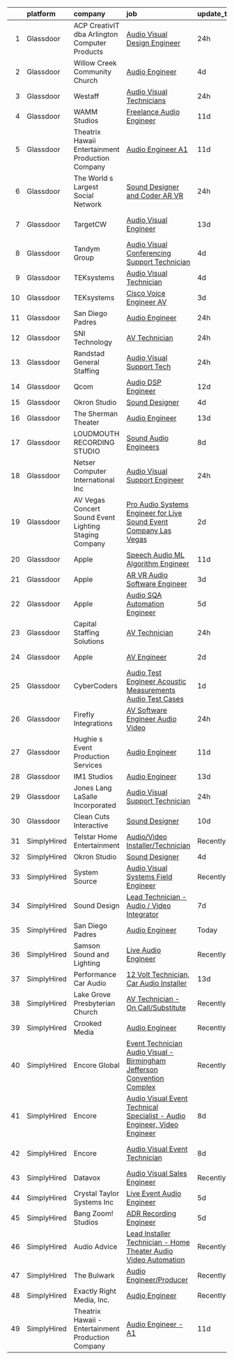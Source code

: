 

|    | platform    | company                                                  | job                                                                                                                                                                                                                                                                                                                                                                                                                                                                                                                                                                                                                                                                                                                                                                                                                                                                                                                                                                                                                                                                                                                                                                                                                                                                                                                                                                                                  | update_time   | location                  |
|---:|:------------|:---------------------------------------------------------|:-----------------------------------------------------------------------------------------------------------------------------------------------------------------------------------------------------------------------------------------------------------------------------------------------------------------------------------------------------------------------------------------------------------------------------------------------------------------------------------------------------------------------------------------------------------------------------------------------------------------------------------------------------------------------------------------------------------------------------------------------------------------------------------------------------------------------------------------------------------------------------------------------------------------------------------------------------------------------------------------------------------------------------------------------------------------------------------------------------------------------------------------------------------------------------------------------------------------------------------------------------------------------------------------------------------------------------------------------------------------------------------------------------|:--------------|:--------------------------|
|  1 | Glassdoor   | ACP CreativIT dba Arlington Computer Products            | [Audio Visual Design Engineer](https://www.glassdoor.com/partner/jobListing.htm?pos=101&ao=1110586&s=58&guid=00000182c982cc34b8eeaa709615ae8a&src=GD_JOB_AD&t=SR&vt=w&ea=1&cs=1_d74c9472&cb=1661238168927&jobListingId=1008086216307&cpc=B2C3004C5D07113D&jrtk=3-0-1gb4o5j2jk6ci801-1gb4o5j36jm5f800-6b7274e0466e1a8c--6NYlbfkN0AxVP0RIoyxo1SC0YQSoS5eZrDZuYKD_VQPSAwc6ExuF7BDaHrT_HtAhxGFmxRgY2c9osMdTYlqD1nk0OGyDUQsz3JDE_JbHi6A-yALmVl8vNaJNBhBLj6qBPuCAjLaO_0f0kTpXTOHH1wWKHnwxXGgwWKgAfxKliZARRiLz8R8X88au9b6oTC3sGztConOYuMMKddTfZFbaZX7iP6l6OYeD1xcwwLb-NDlH8tUORWzfhYQxOhKygFp6Pom4rbL6jTBQO7geXjeeLtAjx6nZHBuTL5gDtTMiAlGIw1DUmaOF1oLs3bN9UxTTL72XQmUPzSZbf0_DCAa7MY-yL33r533e3JTj8HpF3qHIBWKuitHP7gS5YCpp1o5wK-K1V9pT6vs0iC9p40vgKpNXsMamCfIVA_RGOeYJhr9MQuplQ-hViUQ887O0U7mk-D-YjEWOcHZ8TwrpmFd4KCX5QtplOpHzca5kkcbVf5WqEvJHU7_VkBMj5-vNjrv9ROXYFnHHpmQPQfBLtEyew%3D%3D)                                                                                                                                                                                                                                                                                                                                                                                                                                                                                                                  | 24h           | Buffalo Grove, IL         |
|  2 | Glassdoor   | Willow Creek Community Church                            | [Audio Engineer](https://www.glassdoor.com/partner/jobListing.htm?pos=129&ao=1136043&s=58&guid=00000182c982cc34b8eeaa709615ae8a&src=GD_JOB_AD&t=SR&vt=w&ea=1&cs=1_73502663&cb=1661238168930&jobListingId=1008079971062&jrtk=3-0-1gb4o5j2jk6ci801-1gb4o5j36jm5f800-5f6115225a2478d4-)                                                                                                                                                                                                                                                                                                                                                                                                                                                                                                                                                                                                                                                                                                                                                                                                                                                                                                                                                                                                                                                                                                                 | 4d            | South Barrington, IL      |
|  3 | Glassdoor   | Westaff                                                  | [Audio Visual Technicians](https://www.glassdoor.com/partner/jobListing.htm?pos=119&ao=1110586&s=58&guid=00000182c982cc34b8eeaa709615ae8a&src=GD_JOB_AD&t=SR&vt=w&ea=1&cs=1_c7cfebf9&cb=1661238168929&jobListingId=1008086594453&cpc=451933188B21919D&jrtk=3-0-1gb4o5j2jk6ci801-1gb4o5j36jm5f800-38a9377f37f246b5--6NYlbfkN0BjjkWxnJMqt2bWVcRaVAlvBRsjLKeJHSTiWSuT7OinMaCUamQqkcii4RfH2hgQDyh5f9Hh5vkQVhFcPgDtaBpyupADB44ZllGmcS0bLZpiFFC_7y1MQ0GnwvhComSHVOf1gMPENF6hzsK0y9WT37gj5XJXq3-OmyU7XVxcBnx3P4-jgIsFUVWARRsP3GYYyTYOqq6M9okZTf-HV21bAoPepCbFUUrDFpNXIQIbAfJDdl0mdallmdpYQlAmFy7Slg-wa6nTOPPR9m1iIA5XdghsSf1a_iFd-pbejdlkV6C8TIC5Kv8H-oLNSR922bX_MqndVqwtlY9W9VD8l4htMmchHhYF3bR123nO6TehWOpKNuUQALHsdWu4ftAevNrDJgl1WeYLZOLshJmv4nagpxZxZP0riZmz37493pP7HbbkvotmBzbZmYM-f9ajuC0OPXv7AweggLJ_ivmsCf9BNQgFMl9Hc_JGiTGkEEng5DURpQ%3D%3D)                                                                                                                                                                                                                                                                                                                                                                                                                                                                                                                                                      | 24h           | New Orleans, LA           |
|  4 | Glassdoor   | WAMM Studios                                             | [Freelance Audio Engineer](https://www.glassdoor.com/partner/jobListing.htm?pos=104&ao=1110586&s=58&guid=00000182c982cc34b8eeaa709615ae8a&src=GD_JOB_AD&t=SR&vt=w&ea=1&cs=1_10afc88b&cb=1661238168928&jobListingId=1008067365291&cpc=FA84DF7EA1EC2398&jrtk=3-0-1gb4o5j2jk6ci801-1gb4o5j36jm5f800-d657a9ef852e62b3--6NYlbfkN0B5UHek4Qu0GfrF48bawCHVzesMaXJz4JkpY8HfpPPAspdR5i59XOVnnAnhjkOh00U-7-HEgoZJ68FMkxZkNqOGV7qwc_OKK6dhASTqENfFtyYIvr3bmZZfkpcnBt7QwvH5Kqn6VYhFiG5w_TLRJ_HBmD2n8E4mJer4jvRatD7Cy3Wc8mDb0-I7NwfvXqTZCasi5JwkkA1buVpZmE3CQYdhjLg0iYepnZysU_rt4iZKyEuR7ZTwUS7BPm9_l-p58nZVtoBTeB4WcPFmbfjObcagm4951w9eLSowPTHexBokYUpxrK4F1mT07ExuCKfeR_FjoXAc9NG1WGsOA6TdwILImbjZxykuKwo_f2OZmFDzK1wNJDTyJcjMflg5zjW9UJegBtNpZ8DUD5YO3GlVmfu0Kv1aQqSUPOj7iuCPqMtmU9IBXZ47WOEatdzj0AdKa1yqtqzZG2r7L3lBBT_rOy_3IoaHuwzg5on0x4lXyC_13PZJFFcbglP58B16kJv4FXc%3D)                                                                                                                                                                                                                                                                                                                                                                                                                                                                                                                                    | 11d           | Jonesboro, GA             |
|  5 | Glassdoor   | Theatrix Hawaii   Entertainment Production Company       | [Audio Engineer   A1](https://www.glassdoor.com/partner/jobListing.htm?pos=105&ao=1110586&s=58&guid=00000182c982cc34b8eeaa709615ae8a&src=GD_JOB_AD&t=SR&vt=w&ea=1&cs=1_1dd62513&cb=1661238168928&jobListingId=1008067224153&cpc=5FEB1BEB8E14EF52&jrtk=3-0-1gb4o5j2jk6ci801-1gb4o5j36jm5f800-757c58be9d61983c--6NYlbfkN0B_hLmGZp1MR3sXDh5QAXuHMP_kdwFuHpvlURMpAtcV2blLL-WwqXdcUrlCqM5cfmajZTDLQ6WsdEzmxW4ClISkVEEnji6aU4csLscOAuj2FROULUG3Icwa8jyVCtjom7AO3r7Y1QpRVW1aU7LG_8zPn9BxdbJ4kYDKNKMo0nGxNN2L-DGRffl3nP76-ZDLxrh4RkvFgfobxV7Gm_JefXmOLdRV7dUDS41MvPetZ9zy2ygo9_MSY8OuvsMdb93-BWaCk64G9iffKaXqWADKwMoCk4AeOhhKi7ujNyEW59O1VpTo7bNriHoM0crk_i4BEEMZbgEvansE96vVMCFpaWIReYqE4pIwE532vW0hkcxfUTteSXz2KIXniOTwKJMk0aixQVhU6_7P-4n2Qs14TnEWAPdtUBKyAI-p-4_o_GC76VzOO3XXule7_v4ctheZT92t9oyPgO7QwGBM3-rmO8QhZrrIRxJwupa0n3AbFqdDidFVwDuC2YhV)                                                                                                                                                                                                                                                                                                                                                                                                                                                                                                                                                       | 11d           | Waipahu, HI               |
|  6 | Glassdoor   | The World s Largest Social Network                       | [Sound Designer and Coder  AR VR ](https://www.glassdoor.com/partner/jobListing.htm?pos=112&ao=1110586&s=58&guid=00000182c982cc34b8eeaa709615ae8a&src=GD_JOB_AD&t=SR&vt=w&ea=1&cs=1_872771c9&cb=1661238168929&jobListingId=1008087486911&cpc=ACAF1607C5C1E404&jrtk=3-0-1gb4o5j2jk6ci801-1gb4o5j36jm5f800-f4c22f1588573781--6NYlbfkN0DSgjPPcnEdvoK3uuxfISLALE6pB1FR7YSHOr_tSg5_QGIhoz_2VqUepdcKLBLI_zTPWhRV4lIOygIIlTsNOVjnqbSCbLj58ekMrh_nG5mXyUBaABjQ-YvKLNbH1KlBCxsfVfscC3bQbwrETP-vd6KpR2XiVw0SB8EPd5iO_aYLvnAY2iMtiUNgxF3aiW5cE-0nBi07ZVSij3-RU0pV-nUn_J1P1fP64pUD0gs4-Ba_KHPopfMvHJeUlcGOhlhuctgmQWstfm9kGz1XfGwjUi3slnhpfL3D7bTlpty5hQ2O03gdKccUG5BF87tE_TNWEGr_LZrfBDH_QeDZWj4aXqBXuPzXauKtkzWHUr4aN_m7MgNvti9yhdiCUn3prWruCQGlFnqfZYr4EVQFKps8GZ29DkLc_lsas_hbTm--h8BR0cpaso_KHnllhmx2O7cXPgeutHtoscBdZmDEklUNpvcFS4TGAgbv2zZBSpVQISC7lcyrbO2qf_15fq46e2h6N9miudvGUZ-68_dcSSIhilIv1vikWyx3VUQmm54nT1BiviicrxsACtPpF_dliZaiOuzBE_IiIqTNTL-CO_Ul_a4xBLZPNKDQOqw%3D)                                                                                                                                                                                                                                                                                                                                                                                                                            | 24h           | Boston, MA                |
|  7 | Glassdoor   | TargetCW                                                 | [Audio Visual Engineer](https://www.glassdoor.com/partner/jobListing.htm?pos=118&ao=1110586&s=58&guid=00000182c982cc34b8eeaa709615ae8a&src=GD_JOB_AD&t=SR&vt=w&cs=1_3ef11ccc&cb=1661238168929&jobListingId=1008063552649&cpc=FB7E4A1762AE5BEC&jrtk=3-0-1gb4o5j2jk6ci801-1gb4o5j36jm5f800-19483a875f1dfc55--6NYlbfkN0A6TktYCN0VG50lat1bxG6ZYGRoV5Av1OVF6J5hGgtfkbuLupBOf1hB4AfOK0qYtBdcRfZ6I2ybxGk1c5StMDlI6A5PcfvZCtY7g7Lj8L38nUcZsV3WPEeIpEEGORQx6-cpD4nJad0AEFqetum_sK3JE7QdgEEs26E9YwNIfNTbK2MMOb-cotho0tdzCKWlef1QB7Q9cyAVdkQWELAv-4AYMh7mlsPW2OoR5uO4XzqiA7sKRSWHyxpTXo6DppEFP8G34xkdQfMMmB_sQfgNMYrSpQnoBa1VRj8eKOVhI0Mbc5OH9slzqx-7VRiKAAzJpGozFe37nb5i2FOXj7FQ6AIcuC8UMtipC8bIa0pDV4mjVExE7RTRgCyVMvLHoK0ojm43Wn15gekeM4uHD9MA9cM-5-N0Jt37HifMcyS0buCRUgu9TCfEdttjhrJdPxCSIq-WXo7306Y2C5GS6ga9n1Ie1mUisPBQo3tLAGr_SeHTNj_B3XwzPKWJNmc9dy2tZHROO2CK4rRQXCxgr1IB_aMeslGRJMi8T0HydJO-dQjtG67b5AUof_JiSQ2Ah6G74B-K8PJHr_82y_MiY1jLjh_g-TikT7e5PHv05Coy-Zikm2cj_J3nU9LLs8ShJT4svGuY6Tak2BK4pvUD5TFrbXxJUOvRKLaoGY1m_sOc50JqWnxaPHN_sHRAwGh9M2lpvATEo8oqD7axFGOGOuyKZR7642qshNiPK08%3D)                                                                                                                                                                                                                                                                                                            | 13d           | San Francisco, CA         |
|  8 | Glassdoor   | Tandym Group                                             | [Audio Visual Conferencing Support Technician](https://www.glassdoor.com/partner/jobListing.htm?pos=123&ao=1110586&s=58&guid=00000182c982cc34b8eeaa709615ae8a&src=GD_JOB_AD&t=SR&vt=w&cs=1_0b2f0d67&cb=1661238168930&jobListingId=1008078904214&cpc=AC285F3A3ECA6BB0&jrtk=3-0-1gb4o5j2jk6ci801-1gb4o5j36jm5f800-4a174af41280b478--6NYlbfkN0B-PqtJkJBxcFK4No1YgA2WlSENonneqf7HjiGu_Q0_hA_d_ikP49o-LiLXOuO5SiSS4YmWh71swiDWk_NHp7K5Q9oBYU7sV1vuCykC4roIWsJ70o7K9dsyRHv04yaQth9dEdwQiDQc_kOvzo5RC66iL8enrlykUhcVWs31TRmBf-953WQEYt4d5E4ZWwkCTl-dhj_6GI6B8qGhXSgQekvIP0q9EkCHAuekLqtmLN6XgXTBZwKvaqBrpUTPh_7WzQHi6nJR2hg7kaC-lwhLyrpeoTbq1k79kKdAyIToWYv5cA2TSDTZKRP8YMgFpd8Np4aX55e-9v0Qw-TqRg9yH0fVvl_EUQYGXB_YdRL-QVChaLMWiom2s9L2whCFPgiS4feQ2u--BxNkwDWOZLt-j4CcnYeZWSddEePpw0QAx1z2J9mkGoC6fJFwIdcZcPu30SP7fcanlcYdnE87sdumxeC3aObusz3yoR2coeiO7cuOTw%3D%3D)                                                                                                                                                                                                                                                                                                                                                                                                                                                                                                                                       | 4d            | New York, NY              |
|  9 | Glassdoor   | TEKsystems                                               | [Audio Visual Technician](https://www.glassdoor.com/partner/jobListing.htm?pos=122&ao=1110586&s=58&guid=00000182c982cc34b8eeaa709615ae8a&src=GD_JOB_AD&t=SR&vt=w&cs=1_544b0758&cb=1661238168929&jobListingId=1008078440424&cpc=451933188B21919D&jrtk=3-0-1gb4o5j2jk6ci801-1gb4o5j36jm5f800-d590164b8b99facf--6NYlbfkN0AuKz8EBO1xHDEL7V2YF9xF3dC_I9B9i-Zw2Jh8clPMK3KTieKealHQKAGLCoX8ausKBLy_a6Vzs1Kmbeo9HCRNpeexiJLyvFXk0C-sAoQlrM_-XSXxYKW3ZZem6LN1ssPE210KaBPvrV23Xcv8-EBoAO-0giGM255-30dBgQjdNEcxsGGt_xCSJ9RmWx5AAfurIBAK1x16j6px4CB3Rf6o7Fcgk6-uTuOOd08YEWuee-45_Yvn02xyxw9WjMevoPQ4GebDPitizWum-pBzkva_voBDPlVlHotCVFmOYGBmaaWlG0i_HIBG2dklONFMQfy9iI5kZT2IcbD15VGraQ7GboazhfDe3WMFhcoOwBqXKwfxlg160ZQiAvaMeeS9OZ5bYw-ATySWx3munzFDsGdO81NhJKovm_RVlqZiw5HJIA3G9tKRSGLl2ZRmmZeI1gpDrJEZHFUmusuTYXAmPuXis9qXFYeulzpzRkfT2kptgK76Ay_GxcPYxPlcokiJ6KDL-14t7bNDq4_faLUOifmPFtKatoN0m7rhBshxC06nNnN_wLVcEAUaqSt9a6JSV31wJzO4R-KdT5AoGV6AJagEmz6ULpFzcshiehZi1lbRFXXoDtv7wx5ES7gVQBRTnZ23_xhW7IvCyRRiDPH18hda5klPCNFerBk-KNJxHRSQ9PnffkZ5M7IbjgrEqOT-6rninc_L_NiYKPx_qpYgaTLF9vNylG7ySOR5tClCgqfVORVEwKdNSmmtaeRcZ73fneY01WFkmV5PcfP6TIHxrPEaHHDH0vxLN6T-Q5Yv6eO1eSK6V1IFedMRU3Gn4tB_dMmUGuPq-hEaIda6eWQlGuew9rkEPnr4Pts6nSisQclwZplLu88FDEtWCNRrDAzprMrU7VAJLV0M7Duv5f9iUkdRgPEikPPQJe72FqB6XVp2Ow%3D%3D)                                                                                            | 4d            | Hartford, CT              |
| 10 | Glassdoor   | TEKsystems                                               | [Cisco Voice Engineer  AV ](https://www.glassdoor.com/partner/jobListing.htm?pos=120&ao=1110586&s=58&guid=00000182c982cc34b8eeaa709615ae8a&src=GD_JOB_AD&t=SR&vt=w&cs=1_bb721de3&cb=1661238168929&jobListingId=1008081263290&cpc=47CFDC01B3F81FAC&jrtk=3-0-1gb4o5j2jk6ci801-1gb4o5j36jm5f800-0147d0e2c5aff2c6--6NYlbfkN0AuKz8EBO1xHDEL7V2YF9xF3dC_I9B9i-Zw2Jh8clPMK3KTieKealHQgtz1auP59Mwb-rDG2YoBpoBYaL3r4dwrfe5Tho_yuEvTjImKvflQQIm-oIH1n9RlgV2VFNRoMdmt0SeCPkGVXZT61GN-YFTD0Lw0iCBL7P-zF6IGI-Whv-xIkj9jdn-HNB4f4i5Et9qycyX6KRBRO4J8lnLLmQP2UZ1hYQjLyR6GjEHt-cfLV7G80ViaQVcIfS2BxpTTBjvHdZ2fI51oNdb5iNRQxa9SwQ3zaGVPx422aSKuYlK2nsJPT1pugQGdbs0YpDFJpf-LCIiQm3gXy0RqQtV4Yg6P9iluE6iz_Tx71ecVrX-fjVZWNJCmAU6wjCSXlKL9NheX1aL71aEB_McrRjyOP58shceSzG7LuEtYWswmJ5AxAOApXWTTPARfJDYL5sVhYslxOdj2vrcuWskiusZZX_vCY6-kH5YulweuP8gslLkTfcaemsRfhXylREv1hBq0HGnP70WKQKyinmYiJRni5E2gSAx9TsLuUVAbplJEUTko4dJN8Ywk8-1iYHU8GxKm-eP9oJM7rYC-tRiyc3aXfAnf1_eENzwEEGb_SoZRV4zL9uYnyRJtkWqDyYLmf1SU8WTBypGlKjentPfKOH7tqodZfvYMA0XkddAuMDJwgllwK1n3CLa1J4XzZ4I7Ye9WtpLunKzT79xdiT4c4t15YlFosehLkQ6-MTsDiOSeIMVr6FP0zCzQOXFgGd94CsPPJPhv_fIL2dKZj2LjsiUb9HxSilsIGkMMora7EGcVax3s4_GxnWbjun0D9oeYrhW0R7RcNBwH-bWy7Q3DF8pOJpxIY6L9iEXIJdQlT14w0PGF38gP6TgZ-NdNGHBLyLz30hKVnl0GKCWTf6fmV0r7WA2km_dkHiK3W_XFJNKOBooUPQ%3D%3D)                                                                                          | 3d            | New York, NY              |
| 11 | Glassdoor   | San Diego Padres                                         | [Audio Engineer](https://www.glassdoor.com/partner/jobListing.htm?pos=128&ao=1136043&s=58&guid=00000182c982cc34b8eeaa709615ae8a&src=GD_JOB_AD&t=SR&vt=w&ea=1&cs=1_9109b63b&cb=1661238168930&jobListingId=1008087488893&jrtk=3-0-1gb4o5j2jk6ci801-1gb4o5j36jm5f800-0ab1e7430391e7cd-)                                                                                                                                                                                                                                                                                                                                                                                                                                                                                                                                                                                                                                                                                                                                                                                                                                                                                                                                                                                                                                                                                                                 | 24h           | San Diego, CA             |
| 12 | Glassdoor   | SNI Technology                                           | [AV Technician](https://www.glassdoor.com/partner/jobListing.htm?pos=116&ao=1110586&s=58&guid=00000182c982cc34b8eeaa709615ae8a&src=GD_JOB_AD&t=SR&vt=w&cs=1_acedf737&cb=1661238168929&jobListingId=1008087307913&cpc=E773D000C9BC26FA&jrtk=3-0-1gb4o5j2jk6ci801-1gb4o5j36jm5f800-a135dd3130a8d5aa--6NYlbfkN0CS32Ln2hY9dzAXNFagdtdQAMm9yz-2VIM9EXx3MI2ptohMOv3hWU2ueL6RCDk6X0aFfu5f9TuG5wW1ebxvcXOajQwXKi2DQHuvuktC54CnTaMiG5lSDbiTUSsAfyr83AWQrBCQ2L5rWC7ECRkv0r4O7qO2dmHjxbRTvcLcoekGZts5XCXtrsF_W7C9E9koAvHHvWQONy3qUTOlpuVPvnkLebHiTJRgWRWxpJTqXc8eUrZ8myYYHg9MWHfLq0kS-AxrJOGnxrWFJf14QWxZdU-Fb3vAaskNBEiBTh4o5xoDlYSvmDMCspS4tjaQV3YntJ09YBkJPd9QG5_NoCJlyKki_eHJ0KcXB0o9iy6QKu7f0eE5h4Qn-E4JVwHBpWbCZCTYC4nkrO0cvBpoEqKyWnr0xss65qll4mjLBBm-Z_q9YX-UI0lEAGnt9VOKQbkoM9M_wBMsUk3gsBT13GKAsaCFk-AyQOvjmG5oykvMrwcUjzn78_g7j_u8TY0qzvcxjjgyqxuoYB3S83xD7RYcIlJZzeMpBDg_fAIfWnY8RYFa-w%3D%3D)                                                                                                                                                                                                                                                                                                                                                                                                                                                                                                      | 24h           | Chicago, IL               |
| 13 | Glassdoor   | Randstad General Staffing                                | [Audio Visual Support Tech](https://www.glassdoor.com/partner/jobListing.htm?pos=121&ao=1110586&s=58&guid=00000182c982cc34b8eeaa709615ae8a&src=GD_JOB_AD&t=SR&vt=w&ea=1&cs=1_b410d583&cb=1661238168930&jobListingId=1008086933365&cpc=AC285F3A3ECA6BB0&jrtk=3-0-1gb4o5j2jk6ci801-1gb4o5j36jm5f800-7501abe1adb6499f--6NYlbfkN0BP0SNj5t90jkfF5SbRhYc-YYyKnIlIACqwosTKYtJiUI6Ve0CC4yd84uAI_MRnBZpDfPo3iRpwNdh5BBSviovN7jNsHTi3iI9kQ6PBqPfqXGv2VpDGOv8L8XCPFIP3jJ5TdklOdecKR81QzKCFP7SEY2nExpmeJJk5bbnFHSEY8XG5XdhWmlpWCjaTvcVtFdpo7jvLjJp0ovtp4xH7_2T75u3eWhJImzrGuEqsjFohbscG_skb9D0OthXy0ptmC0Zht-tg9l_x2X1WJEjeWKGLFEQg7b8WyNKm8IEn8-1Gf8rGAGBJMCFMaTg-qW744wezzc-zX05fte-hulu2jHL6BlxmdNvgGZmQlMWRhQengSa4qAmNkcWTpQ0MJnvpzuFJpx8ZpwqFmwixq4KWJlNOSU1uSxFQzqriyDxrRIOwdUGCCkpjRClygiE5orj7wFWJtmOfv6ocHl-1jHKkVdFd6aIugwnO_SWTDPa1QvsT4XUljxl6pyME669o9m4PNC4bvTBpI0anJ6LKqLDcYoyZyDp5gGARHh0Jd5df1mkhqEVSheX_FlJUkTXfHglnfxiV3lZTr_lT-RKRKptkI3aJd8zNmcTQSnMR0mUZqqSilD_RX1i-WAz8DALyk7rFl9fvEuM7OfCKAS0-n5J7JKG9maOkcSsvv_RyN69lBzgteA%3D%3D)                                                                                                                                                                                                                                                                                                                                                     | 24h           | Daytona Beach, FL         |
| 14 | Glassdoor   | Qcom                                                     | [Audio DSP Engineer](https://www.glassdoor.com/partner/jobListing.htm?pos=130&ao=1136043&s=58&guid=00000182c982cc34b8eeaa709615ae8a&src=GD_JOB_AD&t=SR&vt=w&cs=1_76a8251d&cb=1661238168930&jobListingId=1008065888596&jrtk=3-0-1gb4o5j2jk6ci801-1gb4o5j36jm5f800-6a874bceed64d317-)                                                                                                                                                                                                                                                                                                                                                                                                                                                                                                                                                                                                                                                                                                                                                                                                                                                                                                                                                                                                                                                                                                                  | 12d           | San Diego, CA             |
| 15 | Glassdoor   | Okron Studio                                             | [Sound Designer](https://www.glassdoor.com/partner/jobListing.htm?pos=125&ao=1136043&s=58&guid=00000182c982cc34b8eeaa709615ae8a&src=GD_JOB_AD&t=SR&vt=w&ea=1&cs=1_7a770eca&cb=1661238168930&jobListingId=1008079733036&jrtk=3-0-1gb4o5j2jk6ci801-1gb4o5j36jm5f800-d7d03bc56f607eed-)                                                                                                                                                                                                                                                                                                                                                                                                                                                                                                                                                                                                                                                                                                                                                                                                                                                                                                                                                                                                                                                                                                                 | 4d            | Remote                    |
| 16 | Glassdoor   | The Sherman Theater                                      | [Audio Engineer](https://www.glassdoor.com/partner/jobListing.htm?pos=124&ao=1136043&s=58&guid=00000182c982cc34b8eeaa709615ae8a&src=GD_JOB_AD&t=SR&vt=w&ea=1&cs=1_931035c1&cb=1661238168930&jobListingId=1008063171100&jrtk=3-0-1gb4o5j2jk6ci801-1gb4o5j36jm5f800-0b91e98548f969fa-)                                                                                                                                                                                                                                                                                                                                                                                                                                                                                                                                                                                                                                                                                                                                                                                                                                                                                                                                                                                                                                                                                                                 | 13d           | Stroudsburg, PA           |
| 17 | Glassdoor   | LOUDMOUTH RECORDING STUDIO                               | [Sound   Audio Engineers](https://www.glassdoor.com/partner/jobListing.htm?pos=127&ao=1136043&s=58&guid=00000182c982cc34b8eeaa709615ae8a&src=GD_JOB_AD&t=SR&vt=w&ea=1&cs=1_dca5ba9e&cb=1661238168930&jobListingId=1008070276907&jrtk=3-0-1gb4o5j2jk6ci801-1gb4o5j36jm5f800-eb478c6bbd903257-)                                                                                                                                                                                                                                                                                                                                                                                                                                                                                                                                                                                                                                                                                                                                                                                                                                                                                                                                                                                                                                                                                                        | 8d            | Toledo, OH                |
| 18 | Glassdoor   | Netser Computer International Inc                        | [Audio Visual Support Engineer](https://www.glassdoor.com/partner/jobListing.htm?pos=107&ao=1110586&s=58&guid=00000182c982cc34b8eeaa709615ae8a&src=GD_JOB_AD&t=SR&vt=w&ea=1&cs=1_210465b9&cb=1661238168928&jobListingId=1008086786921&cpc=632C08DE5A4EA969&jrtk=3-0-1gb4o5j2jk6ci801-1gb4o5j36jm5f800-dffda8c5f0e51dfa--6NYlbfkN0BW6QI0tSpK3g92-Yf9PGUZqDECyaAu3fyvcJG7wW-uOSwkns76Rjw-eNTFEuMJMoUN4fpaIORjdsHvn6LKMPYNmadsY7FvS1s31MnAPcQZPKcJDfA1ARab-rP6gFiIl6T8mzEHUAHrhFyuGcuHCHa-KyMm_IGMfZTI_sbogG5iWxRn3MmpsHVrEuu07npwIeNE0lIJsHSbtiEOUsOd0AyTZ4YxP4ytPmg-rMrbQQaRD3lSoTl4zklkuzMRi5FyKvB4GTLSrJiMiaLe-SHHinwjNndddenZ5KaSaBVjkVguyg8DGkLBlqVjKxqLZ3Gp9Na0T9KctP7qORBeAtfW4f1O3VJ7oQ2lbCZ7TPjmKJXWyP4WmiB7sAhjcsOWqqoZBMYOWBUejNN_WTVWfAmRvYxiJUyVQ9nzFzbnmrp0YPWYV1pGVqLzDmi7d4XBiujLRu26Erbf_SxE0fDzcw0qy36qS3Mq0YXSSocIHyhhnhwezZOOu23TLtQpMwiPQEMogUUsK6aT_gqAROmIg8Cm-kIyzss-YjN0YqQ%3D)                                                                                                                                                                                                                                                                                                                                                                                                                                                                                               | 24h           | Chicago, IL               |
| 19 | Glassdoor   | AV Vegas Concert Sound  Event Lighting   Staging Company | [Pro Audio Systems Engineer for Live Sound   Event Company  Las Vegas ](https://www.glassdoor.com/partner/jobListing.htm?pos=103&ao=1110586&s=58&guid=00000182c982cc34b8eeaa709615ae8a&src=GD_JOB_AD&t=SR&vt=w&ea=1&cs=1_a01a246d&cb=1661238168928&jobListingId=1008082902474&cpc=F793441F64F6F721&jrtk=3-0-1gb4o5j2jk6ci801-1gb4o5j36jm5f800-cb61fba65b978151--6NYlbfkN0ACu_hgM4mYOpGjE6TXudS1eLEYdlotK5aSiNrSIRlNjkkh_z-L-is4OiHSgsnBq_0zRsQG6HWIN1zfUpxfo7-9QlBXBFSIQ0QU8ya7zYwu3Xkdt6RN4WcEXyRC_z0uqE7tgtUzQNU6P4TjCtSpKGMKw4jKBE3q8AC38TudzcRuKOy4LHt9Nt41KvXQ-dLxOFjGr4wk-YfC4vqDQq22amfZtFbeCQtzIzJ5HKU-vHA0YhZ1uU8C9nY08Zc4998ude_MjYDvh8svcSorEWmG5G4UeTQdScD4B3nfNbTHazdM2U4eSbzfm24Le_knje3qLOgkUKkZdQ1vCqjPqhaB7ZnzbmH3ue5Uhumg61gFpWow0S3QMmZJQ8fmxrBkhZVCEiAfhCcBuXfZsD_IsGVZrJ1i-2Q52SG0AcKc7oG1GkIqNa6A4UqkUt_C_6ynXn6zS-qPztL2WqI6v6FY_GtzAC-NzciyvBi9bY6m35UtaJWA4OsD2lGi6M2DmyBdbtnpw2qDOou2Bw_f_nfht5dYHYJ0fna8cgUImhHOgz_dYZ0FOoSS7RPiG2t-)                                                                                                                                                                                                                                                                                                                                                                                                                                     | 2d            | Las Vegas, NV             |
| 20 | Glassdoor   | Apple                                                    | [Speech   Audio ML Algorithm Engineer](https://www.glassdoor.com/partner/jobListing.htm?pos=114&ao=1110586&s=58&guid=00000182c982cc34b8eeaa709615ae8a&src=GD_JOB_AD&t=SR&vt=w&cs=1_11e5a8fe&cb=1661238168929&jobListingId=1008066606047&cpc=3BA4CE39D5B5DEF5&jrtk=3-0-1gb4o5j2jk6ci801-1gb4o5j36jm5f800-4bd19a550787995c--6NYlbfkN0BvKrLyj5gPmtZO9T8euul8TCxuuKNOtzRJOomxnwSEodTz2Bc-sPZl29JElYHfcoTQmgR2kLCqbz896zU7Ayzp2mIeuZoFH0p3pB-zTK20603ErE2aTw0Qwc9BgqJ4DR4v_yjIVaESKmxDOaTO2lNHYjCGSCWGpweUL273BrzL53MksQ1rR7NzFmcNnv_tOuh5wtNeNfqXFa1_AttdFqucnuCoREKLT55N4dBdx91uRFAl7crrDHJ1HHc9uzahYSkyG7FTp-454gDBpvW68f888FQw1rdp0W7V9H1m7b56xmPuTpdUxtwOYlegOwtLieZbDf-U_cKQqtOBKi5SO0Wfo2-l6WNcYuGPuxTHVX9VgTOLTCDHCuYoJhGLBxVySOXVpswmDfZKFOv2ZVDUBsmt5bheIf9bvNcEWc0Y8romRGDi0I5Trv-64OtSjItgHon98bXvGj4V0uolWdsrtcwKbHHgkIeyIBZ5mQTkJ8q7Zm1gTb5BgonOxsTHt4td7OTTX1ZvjR0wTkS-AaG22CC062sLqbzkG85nUZmQnZtEKAyqBD88oXDBj4iQMVc2GMHdoMtkw9uQBvtyMtFENH2WSJXpcvaGKR9NTELA2eU8lrQO-cy76WjS20H77E5JQZ58sGewlaeWnArniZOK18Zvr-Tej_3q41sQP6B_ZrdTDKQFxiFafcyC9BdvQEFWxjcISaWLL-Ti2JUvUZu9PhyfkSPV5eJeT6b1EAsAqa0evdOSBXaFfM2Zuh5uaPzuHjDVzMSbZ2YEsuaTqyzQ32rsgbYbijq-zt7YsSWQCYIX78fPt8YtJ4EhSE1rkypVA8QiwgfbUq-7oPz-i7qTpNv5AJaS7uHPEp4YS_mNKGjJlKjrZfUJikt4Dfffe-uXZlo8zTJdW9z8iP2YHqG7tSVDEawhS1tFng_xglCTTraCI8w-a6nKhGtpu5A38qhlLv2GL2M7fGygA1jfbr0fhZeB)                                           | 11d           | Culver City, CA           |
| 21 | Glassdoor   | Apple                                                    | [AR VR Audio Software Engineer](https://www.glassdoor.com/partner/jobListing.htm?pos=113&ao=1110586&s=58&guid=00000182c982cc34b8eeaa709615ae8a&src=GD_JOB_AD&t=SR&vt=w&cs=1_5ffe9e24&cb=1661238168929&jobListingId=1008082141388&cpc=8795CF9063CD573D&jrtk=3-0-1gb4o5j2jk6ci801-1gb4o5j36jm5f800-88d4f1bfd380fd0c--6NYlbfkN0BvKrLyj5gPmtZO9T8euul8TCxuuKNOtzRJOomxnwSEodTz2Bc-sPZlO_uSwsktAegbnw6LYxoMpFFerhMV5dMmRoW2OLiTE248LOsO_tsF4S3ShIJAUG-BOHzG0Id5DQvw4U5lfZGfrpNEPULPQrDTfRLPa9_JvQ7RiYQt928hHXybe58YA-A5YK2VafMaLfLvM3FF3OKplBZGyHqgpNETmiwZwGdGaFWh9CZgLjP93Y2cnx1dUdsRO9XAYCme8rNi4qypnwxltWEJn-HE86clECz8Z-ubUVfjwgMyEvcB3jZIQ59Vqw5RHui8qoUfqKM4YV5Lf0MzjCzegQa1YppycOe1PJnljMfa8d0sNO0xlX3OYhjlUgZWFiPABUDHGxwZKNRIDKyerp5UZRYHuJqtSGPPEYdpF_nPhcoqnGTDqMjL_k_JuBEzDfy7_e-LZFV8G0LH785SS2WIvXL6V5f1xyitOG29aVFEcJnqtloXxlcuCqCi9maGyOlyjvdvJn-fmPTlLPtHsBkCb1CK6n-9LUgGQ6Yy0S7xKiqcsDwzUec5c7OaAzHWvHueGM5oRRQIcsl8tpFIs1585uZrr06P3zYdqyw-_q5TNjBxxcaEUpqBmXM96gkQ3zEhNdJtLxalCKOybaQYfuPkj3kfm6G1CsBWTl0jTEOLgrxQ-XuxUR55aIzWjui3THideaAY4NRu2Y47mIXp1cuzU3TOndbTlnQ7LZiRagR73vSsU2lvX4CIckbT6S-zUPhWgeKjKJZ4bT68PgEtH1eYcyFe6Sg0G0fuy_a0EVNCVzVTsDSspf1ZTOTqqNCRjZzDu77Mh_pjGv4m3BHw6ucuUcmqXuX5ICHI6uqajLGmVlzkdyrmj2mq43IrttmRURD56obA5gfS0yCC3PjLVkKrYC1gTMwZZ4hOlWIO1OYYSg99Y2KTFg5-ZuJmXTeVYQTW8YOv0hkFR1IXjl0pFBwmVOrmJ7g7)                                                  | 3d            | Cupertino, CA             |
| 22 | Glassdoor   | Apple                                                    | [Audio SQA Automation Engineer](https://www.glassdoor.com/partner/jobListing.htm?pos=110&ao=1110586&s=58&guid=00000182c982cc34b8eeaa709615ae8a&src=GD_JOB_AD&t=SR&vt=w&cs=1_af2df6b8&cb=1661238168928&jobListingId=1008077467954&cpc=2CAED5C921A5F994&jrtk=3-0-1gb4o5j2jk6ci801-1gb4o5j36jm5f800-94617c2e69ccdb85--6NYlbfkN0BvKrLyj5gPmtZO9T8euul8TCxuuKNOtzRJOomxnwSEodTz2Bc-sPZlO_uSwsktAehyhpH_b5XB4pQ4gJl8xJEpeo_T0qhVb60qZO6qO2cVHeb-hgs3ByKEdTSig5N3fdwrJdCZ8YXDt79ItF1Z4g5r62mZ12-8HuupcFYBeFlKArmWD0zuxad17d2DTxJh_Xo5xrzkxedQybLU8355QMQhC2ClDg3LFbtzNHOea0vURdBLD2aKGUX4cQeREwH3XRvBYOXaDDYdXgbcG7_q0pYjPFGFs8kAxsnE5qVXjsIiMmQ-gNEobCCmlBjRKhxuHhwypRmdrY3f8Oga9_BsJu00g0EQi8-mrut9TcT1mv82aDinFq2QpF3RIB_Sf2LoNf4E3GqlKmLRKXhoCXgByLeOAmjfOnWEPvdf2wmpTPqDsgbZ5O4p7ZaSVUZYwxa_I66AKGGtNnco8GvYbLfUQ_Au8SKzgVmkoY4BBVCfPMX7DVi93O3Wh4DZZispl0aqPkjn8g-tJbgRLUKTzv8YwbX-GtV4DqyGsS_oA6fvvQB6moZIsOFK0CuiZDaigXX4xlof0nnaDqO__8xPzGykJ4MTf2OJin09Nxyvv_QHBRc9OCh0RSeyrWqEegnUglrZ6EDuC8KJhKa6zOcARf6R0CZq-yizWYrv9Ef6j87mLxX1tbSCfXL2E8mTOEhmTsSUsHhuGQiQQZMxy89eYOPs1ruUl_Blea5vX04HVRcv-eTUHlN5rDdaje0yI0wcJLGBY896thksRHHYSsykhDjBWcKW2s6bWPCoiak5Ho6kjvrreaSFHvoTVnE-UMNUbETc6G-f6uYbq7vA-pJ78aRn9L4MW4MJ0oym5tMWVGQmeTL3gEQd7gK7fkTW0P6e1CIV6smeQp9kNVWwylsEeTCpKVjzR5ytzeW5kNYfgxEEQa8JTtnBc2NSl2IoVms5dTUv1z_un0p0WY_Uw7DMnp75ZolHHWJ1lpBjYBm1nKnoEySwjQ%3D%3D)                      | 5d            | Cupertino, CA             |
| 23 | Glassdoor   | Capital Staffing Solutions                               | [AV Technician](https://www.glassdoor.com/partner/jobListing.htm?pos=115&ao=1110586&s=58&guid=00000182c982cc34b8eeaa709615ae8a&src=GD_JOB_AD&t=SR&vt=w&ea=1&cs=1_9434344b&cb=1661238168929&jobListingId=1008086408559&cpc=8795CF9063CD573D&jrtk=3-0-1gb4o5j2jk6ci801-1gb4o5j36jm5f800-6b5478bf88cb602f--6NYlbfkN0AHXq2vAVwR3IH7wgnTMdWCa3HguypIXx0DFudX-u0zu6XSU0N9gDGCMsnO9yvyAfOxTGnQZY0CP69rf_rly5XtD82D99qsSbVhhMnkJcIBSkI3uaVHNvBsmJGcoz944IpGFB5JW4r9ZneZq_KUSj9Gs-ZQJpNKxvDLDF9gBeZvaTmSn5N77xi9moLQ0QkXiUp34YuRocOYShNENfGEj9zBHzIUgZhpkaaJa8eF1Nk1DR18TH1SU1-tPTDIQUkbYfTrQRGR_BX2LfEpl-i2WmT9LrV6o-ji8vXt4wlVHKEMRmu1EerOADgBF1Btbr4A24nbekgyeoqtk3ZO8ZD5nH-CcC5HHhT8fuAxE1N-18OWxeSc3I_qTUiKxCKg1ZpzxtUq9lwqGmvoiZ3uHcSMAy01lDf-Us2ye2UL3pNO0eFf9mYDiM5OP3guTM58mwawKyQnfbk3HxtHeQe_vonRp0A0yUXQ6vONGxcywy9yH5n5Lr0dNhB6t2QALKfB0nin96_hC4yn3pwlOYQfIu7j18yX)                                                                                                                                                                                                                                                                                                                                                                                                                                                                                                                             | 24h           | Remote                    |
| 24 | Glassdoor   | Apple                                                    | [AV Engineer](https://www.glassdoor.com/partner/jobListing.htm?pos=111&ao=1110586&s=58&guid=00000182c982cc34b8eeaa709615ae8a&src=GD_JOB_AD&t=SR&vt=w&cs=1_877696f8&cb=1661238168928&jobListingId=1008082345762&cpc=8795CF9063CD573D&jrtk=3-0-1gb4o5j2jk6ci801-1gb4o5j36jm5f800-bdffa908d5e1893d--6NYlbfkN0BvKrLyj5gPmtZO9T8euul8TCxuuKNOtzRJOomxnwSEodTz2Bc-sPZlFpP0h5lDivoUZvGw1CvELyHIjSDHKgqOI_WI16SyXMf2qmBqBRuYZXSSLfTGsTAGYRDjzA5af0gK9JhJOhPkUEfZSskaNUBHi2967Ij8AAm8pbx8V2V0bZzvV494axlzbh3JNlLcsQbMKYkgvqaGHZsu7Oa1VkC_7GnslSIXNyj0fCDdOA24z0jt7Dp_CeLETs7fotoenOz18MsP454j8P0YKRABANuJSRGOMfpztTdSJ1MNzwlnTHh5T1slxuDHRn9eAPhbZGpP0Tiq2CpV3uLByKaGUT8cLIoxltfJrfNlhsMq1Blgqq-Z73X7wwTUatWAJ3t8sXdbC2ZKpC8IvZLn7k6chU3XikFnU01-QKKWhIzuXc5selJYmnNQs6PAQFjhDknbTX6XN4LIECBbbn7PdnNMiXdGRkfUKHkUOkbBIdK0RwyPGzjXjUlzrfT8qlrBq3H67rnzq3y39YpX6OvPyc1jh_8VCxRE3WLkSdIfiwPflABHug2gFB0rBidMJ203jA9CaBaY2SyOsAKkGqRcVqQGkSwiRSfT03j2W7Q4HigwEG2QeRbUD3ib8l3FXrxb1BoZPIdLuLTQJUsblB32T6YGeBRRNko2H3Frl2i7mXoCGS1zYUliCV29sF0_RDyc1qkOfkITKj83_by3YaLNHlRikzED-su_Kbfh7YnbS8UVanfQ6cPbpVH9fPrd7suMz6MGfMyW-F4z29NFgrkhUhpLgLLQkya7gShX4Pe-E_Z4i6VjUMHP-KdksTqJFf4b3LXTaXuf58aR3QBTfg8vrrFSXnsOlKyKAqiyHU8MKurSBol9bf2_T1SiVoCgB9-0O7rM-m7dEkJ0CO67uurnMZ-7dXFAD3mkCaX6lRqbRrYeVdOb7IvGAMtCoj1l)                                                                                                    | 2d            | New York, NY              |
| 25 | Glassdoor   | CyberCoders                                              | [Audio Test Engineer  Acoustic Measurements Audio Test Cases](https://www.glassdoor.com/partner/jobListing.htm?pos=117&ao=1110586&s=58&guid=00000182c982cc34b8eeaa709615ae8a&src=GD_JOB_AD&t=SR&vt=w&ea=1&cs=1_b674f7ad&cb=1661238168929&jobListingId=1008083916076&cpc=C4A69CCDBB3B9599&jrtk=3-0-1gb4o5j2jk6ci801-1gb4o5j36jm5f800-4983d586cf7fb13b--6NYlbfkN0CpFJQzrgRR8WqXWK1qKKEqALWJw739KlKqr2H-MSI4eoBlI4EFrmor2FYZMP3muM1B_oc8AdJRnQfOgj5J_PlJwlY7JHq2Tzzsor4gpE_2l4Eq9dNDKqrMAuW2rlsxc8CuFaSZo1IsHM8t0oH5MNb5k1fDf3cYrqlwK2fU1b6k1nZ9pNV1yE6vIrGJcGb6XvAZA0fsGGl25Cb2ZLljTYTr6WxOVWhxbcdXOpc8xvlhNlJDDj9Dw773y4JbjdTdjLzkB9dUCZmewco5Tgjaz1FIXMXxpQrpqyC6CeSrLu5AmUld0qy6kvDK3iT6ojDfIa7oDNzjlGGmq5r9VWymCPCpwxaPkFhVZ5RDofB6U1z3wjYuqHoziyNT39HSZYamss2ddVqBVgcVDb6-chdIUyXZ4kHX_woIf2KZZkh4sknReAVB2-e9YnrI6GzlkDLseB268vN1tmvE1iM1zXRRdss4fcHnxldmLyW9DzPPSEKJ-flehduQSHXmqfA_9LD4dQU-4reeZ3mF-B3czaG8ZLvjC9x7D894kksFQZq755JHnr3HfP7Dz9ocAHL3itG4jDsEj_ZoEk4cnjdBcmJjz-JuBNWHdrVfga8o88fEMxOt84F71EXjkDDgwGIi2wANHGlyJOU4Aro4DvF90iM_rzH_Ny3ZjSzlFvF8CW3yJU208vy1or2u5bf8oC6Qa-csaLVrpkTgbgsIbTRL7fDKVvkieJeOsb1ZA7IrBWnHhcBCMJLWSYJIOLqRvLFw89s950NZ4ZQukfvm5RNFaHf7cC6jPNs572cZyZ4ncBJlJYRLCw-jpWnpM6QKft-VzPgT0OLcu2rwLXkt1ZtIhER4XrYI5MHXhY83Iwylf4M67X4Qf-44eO463ELM4pjWMW-QHtLk3FZbNJRoknNXIVnCZJAZutvWpCPpnXkmDC6gLM44lojaT085umvWjP23ulZIKzSzDvehg-I7nS0VH_2GLiie3sJYTHfcmkI%3D) | 1d            | Seattle, WA               |
| 26 | Glassdoor   | Firefly Integrations                                     | [AV Software Engineer  Audio   Video ](https://www.glassdoor.com/partner/jobListing.htm?pos=102&ao=1110586&s=58&guid=00000182c982cc34b8eeaa709615ae8a&src=GD_JOB_AD&t=SR&vt=w&ea=1&cs=1_8784e614&cb=1661238168928&jobListingId=1008086030881&cpc=3048954C0A0E4D25&jrtk=3-0-1gb4o5j2jk6ci801-1gb4o5j36jm5f800-55caa785c05aa063--6NYlbfkN0CJTHzbIAHSyXxiHmYK_TnQchCbzo3OrK2GLYjXk8bP1_OATye6XX2eIrN5dhq4-9BPciCN901JxjEITd6Y7zlj9D8UMuS7qteRd8W7KeOTvych6fxyzeQ3gGvKdCZ1Sye8PZHnesst3UNqIJ6ymDRk_peqLDlsK8HQdcupQMIvzBEw2ltcrAMNjpCpyEqL96fh_LIqjW9s40LKkmc2bo6M2Mgo4qQiKTbEMgDGq8BasIv6I5Nxj6v7gJVH1YPc6JxyNYEtqSH975eCN-7SIUx5BvY33f8lZOjuwAa6KeL4XFe_-4Pm6Gh9UtSAgpk3UFI7wKnks16Qsfx5jjjT9U-GwW1xtOqUO8ABc9eYOxsfFKHiZOjMP0Ofn3B92iQJlooUkXuzf_cZ0sGConCHQBhIfA6ZfFfkp7LX2omSFgylIYJUwHskm_Ar07RxCFrTXBkTeROvzskxwXeFqCt8DfrK1clmvMWtYKzw_rBi_O6-E6T06W062kxRlq3gg87mlinzEV_EQDouzw%3D%3D)                                                                                                                                                                                                                                                                                                                                                                                                                                                                                                          | 24h           | Middlebury, IN            |
| 27 | Glassdoor   | Hughie s Event Production Services                       | [Audio Engineer](https://www.glassdoor.com/partner/jobListing.htm?pos=108&ao=1110586&s=58&guid=00000182c982cc34b8eeaa709615ae8a&src=GD_JOB_AD&t=SR&vt=w&ea=1&cs=1_c4c449c1&cb=1661238168928&jobListingId=1008067182650&cpc=C891152315FA1AD8&jrtk=3-0-1gb4o5j2jk6ci801-1gb4o5j36jm5f800-7905fb3b3d81144d--6NYlbfkN0BK9GXDcakwdiqmeo8o-2GvkYnmPkq7xevAHdeF_847qtfSM1x2zyy32kUID--vIFTfGF1QWCxvZXpX0ZIZY9GxSbCjuEZprLkMR9b0a3sRGQ0gwc7gVQo4N_18WizrAx6MrtSL1mCiyQCdIvMbMVKJvY9NdF7ffgqlJzlqQbJ5hSp-dWWq5jgfa8ANV9zOaAbTCjYp9jw2BV6l8tGwdLeCWsId0xysSal8UjJeaoJjUrhabYfkmidxfcR8w6eqQLqfDEYva3zdVIUianCD7XVNzJP2giwf2x8jaWn9yLMZwenYpG37eomSmu5vQV3X-I64ovY2MUdJc1YGuk2OB_g9LyU3ABE3fi-dqOnesps_gZb4eJkJsk0muye3k3wRJIi7z1DB3X3rcUQeh63mTJuKolCCaSkG6yRXPfedPZMRXqyHxw2kwzMHRIcPR81guc5hL2VMqX-UXn9vrzZk6owcKZulefvTbPHO7tJC8wFIlGo5n7SvDS0wJKZITVtTxhA%3D)                                                                                                                                                                                                                                                                                                                                                                                                                                                                                                                                              | 11d           | Pittsburgh, PA            |
| 28 | Glassdoor   | IM1 Studios                                              | [Audio Engineer](https://www.glassdoor.com/partner/jobListing.htm?pos=126&ao=1136043&s=58&guid=00000182c982cc34b8eeaa709615ae8a&src=GD_JOB_AD&t=SR&vt=w&ea=1&cs=1_19b0cd87&cb=1661238168930&jobListingId=1008063349386&jrtk=3-0-1gb4o5j2jk6ci801-1gb4o5j36jm5f800-5601b06edbf59351-)                                                                                                                                                                                                                                                                                                                                                                                                                                                                                                                                                                                                                                                                                                                                                                                                                                                                                                                                                                                                                                                                                                                 | 13d           | Atlanta, GA               |
| 29 | Glassdoor   | Jones Lang LaSalle Incorporated                          | [Audio Visual Support Technician](https://www.glassdoor.com/partner/jobListing.htm?pos=106&ao=1110586&s=58&guid=00000182c982cc34b8eeaa709615ae8a&src=GD_JOB_AD&t=SR&vt=w&cs=1_b74a99dc&cb=1661238168928&jobListingId=1008086577842&cpc=6E56E77887FF9985&jrtk=3-0-1gb4o5j2jk6ci801-1gb4o5j36jm5f800-a651306c771550c4--6NYlbfkN0AF8RKiPy0n1W7-MzpTVGUZa5Fm3o5kmDd1cU_J0wibwfPLiIsSXlJV7rNdiyoOq1WqLW0iW0BslPw1xJySi2WUkfdOItWAPE41EhxIYo4JT2xQ2_vfF7VkLC6vNiejyK09HE5NVP7HmCyRW_judfDDMBuK7i3MKpNMHsa3gIld2qXsvpVr5qOwR9J5nex5eF2s0G2yCziLSZA8VdNl1EDoLwE8QSJZphOLOtfvLVDOosCrW8VIxsKF1y7PNDXSAT2Xg2f96rbkii5kzzVlKx_1FurZg6qp7IRgyOPut4B8IYgLI6f1T0QcyF5QV4dgOu5SnvvHoRUAmUMmcrVeLOezcrhpQLV-8prho9wONGqYIk3qpCU7W8IKwbMDEpH9-vRVp9hjoDrnPidW9D7mxb7m4IDwhsbJBbbKVEiTpg-bmuQVWtFo9GCs9daLqglAhFlAGf8HG2aeDsX7g072ASuRAlf0eREH-cg8qS02fv2O8ifp0pBOTjAKPb2PsJ_wWKc%3D)                                                                                                                                                                                                                                                                                                                                                                                                                                                                                                                                  | 24h           | Rochester, NY             |
| 30 | Glassdoor   | Clean Cuts Interactive                                   | [Sound Designer](https://www.glassdoor.com/partner/jobListing.htm?pos=109&ao=1110586&s=58&guid=00000182c982cc34b8eeaa709615ae8a&src=GD_JOB_AD&t=SR&vt=w&ea=1&cs=1_bf6a585a&cb=1661238168929&jobListingId=1008068462835&cpc=FD1C1DA32C38CFA7&jrtk=3-0-1gb4o5j2jk6ci801-1gb4o5j36jm5f800-180f36a67d041096--6NYlbfkN0BdWmvb-rJl2QNnPZsqfom0WtyBpRDZD-qGOAPpXEAerX6a6oApLbNube8VIkmBRry4WGRoB0qsfFORcDwlv5J-Sd2QpNdWVPU3rpOKe16b-v51oCGYFn1Gg0GCh9sLO-2YemhZ2pKU_mGnQ6gmjy9PJXCZWcP9S85pmy_gMB17x15owpHU1MnjT43sqb3YyQBlokbQmVZUG4M_TvYxobKCvTk0qLwDV37uwEc32R2bQGhZrl6uAXU_QonFtMaf9ckqSrqitVQlpfqdHKFQWul_TyszZpQSQnGaJUHTe8OX0AZn5yC037VMYgIofzc862dGJzS54xbII5v614yXg3YJmrG8c0gX4FR_uJVsT9jjR7ZafDteV7hi9RlUE8fdgaDt3ze9A8JFvTkWo-BqVznjt8dT_T4M0fRwdjaUEuqv0jNyEzvj50ubvr1mFU0QcDnd92fFtiqIANXf3NbBtlUenJBfYxjbBXp_Baji4cjZDjrKNoYTsbSO)                                                                                                                                                                                                                                                                                                                                                                                                                                                                                                                                                            | 10d           | Remote                    |
| 31 | SimplyHired | Telstar Home Entertainment                               | [Audio/Video Installer/Technician](https://www.simplyhired.com/job/hJvqujFydBsRxYVuhwrH9bGhbW5HegwIP7k0hbOSH8g2YT1NbHt7qA?q=audio+engineer)                                                                                                                                                                                                                                                                                                                                                                                                                                                                                                                                                                                                                                                                                                                                                                                                                                                                                                                                                                                                                                                                                                                                                                                                                                                          | Recently      | Westchester County, NY    |
| 32 | SimplyHired | Okron Studio                                             | [Sound Designer](https://www.simplyhired.com/job/sH9iQ3mOxPZ_wzvQdODCegZwaaM9A5wNYJm87FJwvZBvB3d1YNX9TA?q=audio+engineer)                                                                                                                                                                                                                                                                                                                                                                                                                                                                                                                                                                                                                                                                                                                                                                                                                                                                                                                                                                                                                                                                                                                                                                                                                                                                            | 4d            | Remote                    |
| 33 | SimplyHired | System Source                                            | [Audio Visual Systems Field Engineer](https://www.simplyhired.com/job/xVBqUv_Jb7WJWKXZWvKMDvPPRs-yjpNF3jAs9pIqje1SIoBa9tk9Yw?q=audio+engineer)                                                                                                                                                                                                                                                                                                                                                                                                                                                                                                                                                                                                                                                                                                                                                                                                                                                                                                                                                                                                                                                                                                                                                                                                                                                       | Recently      | Hunt Valley, MD           |
| 34 | SimplyHired | Sound Design                                             | [Lead Technician - Audio / Video Integrator](https://www.simplyhired.com/job/MK2t0hAcztd43r3805Mblkzxxa_gntpUK9h98y3Xabpwqyom3kHw2A?q=audio+engineer)                                                                                                                                                                                                                                                                                                                                                                                                                                                                                                                                                                                                                                                                                                                                                                                                                                                                                                                                                                                                                                                                                                                                                                                                                                                | 7d            | Horseshoe Bay, TX         |
| 35 | SimplyHired | San Diego Padres                                         | [Audio Engineer](https://www.simplyhired.com/job/F1tRIa13AGVNFby3ku7itPhjS6x6m4TkYLNfId88M4v0sdegAlBSBA?q=audio+engineer)                                                                                                                                                                                                                                                                                                                                                                                                                                                                                                                                                                                                                                                                                                                                                                                                                                                                                                                                                                                                                                                                                                                                                                                                                                                                            | Today         | San Diego, CA             |
| 36 | SimplyHired | Samson Sound and Lighting                                | [Live Audio Engineer](https://www.simplyhired.com/job/SV7iszayA4wXyg2F49RWq6p-ztgTTWWjURxLiOUzJdqnM9eviwQ11w?q=audio+engineer)                                                                                                                                                                                                                                                                                                                                                                                                                                                                                                                                                                                                                                                                                                                                                                                                                                                                                                                                                                                                                                                                                                                                                                                                                                                                       | Recently      | Los Angeles, CA           |
| 37 | SimplyHired | Performance Car Audio                                    | [12 Volt Technician, Car Audio Installer](https://www.simplyhired.com/job/4pVUi31BGaPDLVMB6eXTEr1LIWsF8JB5_KH0GYGNzSoT2KRRTqOk7Q?q=audio+engineer)                                                                                                                                                                                                                                                                                                                                                                                                                                                                                                                                                                                                                                                                                                                                                                                                                                                                                                                                                                                                                                                                                                                                                                                                                                                   | 13d           | Beaumont, TX              |
| 38 | SimplyHired | Lake Grove Presbyterian Church                           | [AV Technician - On Call/Substitute](https://www.simplyhired.com/job/tb9Lp_96v5nuqnhe0ZYtbeKN6hRlb-jVRHz1dLdsFAKeVM_Axvfv9Q?q=audio+engineer)                                                                                                                                                                                                                                                                                                                                                                                                                                                                                                                                                                                                                                                                                                                                                                                                                                                                                                                                                                                                                                                                                                                                                                                                                                                        | Recently      | Lake Oswego, OR           |
| 39 | SimplyHired | Crooked Media                                            | [Audio Engineer](https://www.simplyhired.com/job/gTPbw98b1EFKh2-9uGm-_0CwVU1rDG2A6ExiS66-ms5kJlcovSR-Sg?q=audio+engineer)                                                                                                                                                                                                                                                                                                                                                                                                                                                                                                                                                                                                                                                                                                                                                                                                                                                                                                                                                                                                                                                                                                                                                                                                                                                                            | Recently      | Los Angeles, CA           |
| 40 | SimplyHired | Encore Global                                            | [Event Technician Audio Visual - Birmingham Jefferson Convention Complex](https://www.simplyhired.com/job/vS_OK-CBM7A_ZQVCoQyTLAaLMuVCPlNvYMfBAuQMgp3g2-GZ5MqVqw?q=audio+engineer)                                                                                                                                                                                                                                                                                                                                                                                                                                                                                                                                                                                                                                                                                                                                                                                                                                                                                                                                                                                                                                                                                                                                                                                                                   | Recently      | Birmingham, AL            |
| 41 | SimplyHired | Encore                                                   | [Audio Visual Event Technical Specialist - Audio Engineer, Video Engineer](https://www.simplyhired.com/job/8USS8f1QACoomTJcStn2y5vRbngAkYgdN-8lkyipJfC-m2868wdeEw?q=audio+engineer)                                                                                                                                                                                                                                                                                                                                                                                                                                                                                                                                                                                                                                                                                                                                                                                                                                                                                                                                                                                                                                                                                                                                                                                                                  | 8d            | Phoenix, AZ +9 locations  |
| 42 | SimplyHired | Encore                                                   | [Audio Visual Event Technician](https://www.simplyhired.com/job/4rqpj9_VEzGDVjA_mLfTsMqk4yPoDHdaIOJlcV_69gEZCaj_SxaA1w?q=audio+engineer)                                                                                                                                                                                                                                                                                                                                                                                                                                                                                                                                                                                                                                                                                                                                                                                                                                                                                                                                                                                                                                                                                                                                                                                                                                                             | 8d            | Phoenix, AZ +14 locations |
| 43 | SimplyHired | Datavox                                                  | [Audio Visual Sales Engineer](https://www.simplyhired.com/job/cVEd-_qo6mmYlTFlou5wkgk2fjPxw0ZPy4nrfphR8WyZnUEIsrCDrQ?q=audio+engineer)                                                                                                                                                                                                                                                                                                                                                                                                                                                                                                                                                                                                                                                                                                                                                                                                                                                                                                                                                                                                                                                                                                                                                                                                                                                               | Recently      | Houston, TX               |
| 44 | SimplyHired | Crystal Taylor Systems Inc                               | [Live Event Audio Engineer](https://www.simplyhired.com/job/rkxDgVoOSV3vjg7BU7R-H6Sl3na8zq4xpsFRegSUOizztm2C4Gi5XQ?q=audio+engineer)                                                                                                                                                                                                                                                                                                                                                                                                                                                                                                                                                                                                                                                                                                                                                                                                                                                                                                                                                                                                                                                                                                                                                                                                                                                                 | 5d            | Brentwood, TN             |
| 45 | SimplyHired | Bang Zoom! Studios                                       | [ADR Recording Engineer](https://www.simplyhired.com/job/5MDhK8MJDTg5oh8pa73E_-H7wDBOgT8uXCmL2wXYJ1hqyAs9eBitlg?q=audio+engineer)                                                                                                                                                                                                                                                                                                                                                                                                                                                                                                                                                                                                                                                                                                                                                                                                                                                                                                                                                                                                                                                                                                                                                                                                                                                                    | 5d            | Burbank, CA               |
| 46 | SimplyHired | Audio Advice                                             | [Lead Installer Technician - Home Theater Audio Video Automation](https://www.simplyhired.com/job/F2kj7YlTjF5ql9U_eusHKGkmWt4ohQfKSZg-MHogm7lkZIVNivL-CQ?q=audio+engineer)                                                                                                                                                                                                                                                                                                                                                                                                                                                                                                                                                                                                                                                                                                                                                                                                                                                                                                                                                                                                                                                                                                                                                                                                                           | Recently      | Raleigh, NC               |
| 47 | SimplyHired | The Bulwark                                              | [Audio Engineer/Producer](https://www.simplyhired.com/job/n_62sdMl_VyX80lOQG59KPB-afVH60nnAEc0ODDMsv6ZadDCgjjCcg?q=audio+engineer)                                                                                                                                                                                                                                                                                                                                                                                                                                                                                                                                                                                                                                                                                                                                                                                                                                                                                                                                                                                                                                                                                                                                                                                                                                                                   | Recently      | Remote                    |
| 48 | SimplyHired | Exactly Right Media, Inc.                                | [Audio Engineer](https://www.simplyhired.com/job/kIZhs_y3PJ7fapTucCgcHmHaGRCfYfG65-88SZWQx--NDz_XYl4QyA?q=audio+engineer)                                                                                                                                                                                                                                                                                                                                                                                                                                                                                                                                                                                                                                                                                                                                                                                                                                                                                                                                                                                                                                                                                                                                                                                                                                                                            | Recently      | Los Angeles, CA           |
| 49 | SimplyHired | Theatrix Hawaii - Entertainment Production Company       | [Audio Engineer - A1](https://www.simplyhired.com/job/cPttMuQEE8MWurDn3vHFHzHGr5s7DOKCN8FhN1kvCWSq5yqXIpnAnA?q=audio+engineer)                                                                                                                                                                                                                                                                                                                                                                                                                                                                                                                                                                                                                                                                                                                                                                                                                                                                                                                                                                                                                                                                                                                                                                                                                                                                       | 11d           | Waipahu, HI               |
